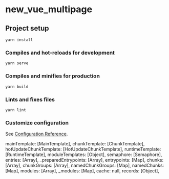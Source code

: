 # new_vue_multipage

## Project setup
```
yarn install
```

### Compiles and hot-reloads for development
```
yarn serve
```

### Compiles and minifies for production
```
yarn build
```

### Lints and fixes files
```
yarn lint
```

### Customize configuration
See [Configuration Reference](https://cli.vuejs.org/config/).

mainTemplate: [MainTemplate],
chunkTemplate: [ChunkTemplate],
hotUpdateChunkTemplate: [HotUpdateChunkTemplate],
runtimeTemplate: [RuntimeTemplate],
moduleTemplates: [Object],
semaphore: [Semaphore],
entries: [Array],
_preparedEntrypoints: [Array],
entrypoints: [Map],
chunks: [Array],
chunkGroups: [Array],
namedChunkGroups: [Map],
namedChunks: [Map],
modules: [Array],
_modules: [Map],
cache: null,
records: [Object],



